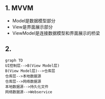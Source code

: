 

## 1. MVVM

- Model是数据模型部分
- View是界面展示部分
- ViewModel是连接数据模型和界面展示的桥梁

## 2.

```
graph TD
UI控制层-->B(View Model层)
B(View Model层)-->仓库层
仓库层-->本地数据源
仓库层-->网络数据源
本地数据源-->持久化文件
网络数据源-->Webservice
```
